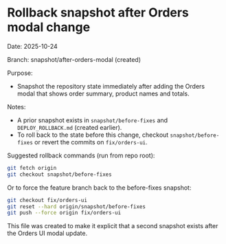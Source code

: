# Rollback snapshot after Orders modal change

Date: 2025-10-24

Branch: snapshot/after-orders-modal (created)

Purpose:
- Snapshot the repository state immediately after adding the Orders modal that shows order summary, product names and totals.

Notes:
- A prior snapshot exists in `snapshot/before-fixes` and `DEPLOY_ROLLBACK.md` (created earlier).
- To roll back to the state before this change, checkout `snapshot/before-fixes` or revert the commits on `fix/orders-ui`.

Suggested rollback commands (run from repo root):

```bash
git fetch origin
git checkout snapshot/before-fixes
``` 

Or to force the feature branch back to the before-fixes snapshot:

```bash
git checkout fix/orders-ui
git reset --hard origin/snapshot/before-fixes
git push --force origin fix/orders-ui
```

This file was created to make it explicit that a second snapshot exists after the Orders UI modal update.
